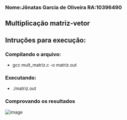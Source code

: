 ###  Nome:Jônatas Garcia de Oliveira RA:10396490

## Multiplicação matriz-vetor

## Intruções para execução:
###  Compilando o  arquivo:
- gcc mult_matriz.c -o matriz.out

###  Executando:
- ./matriz.out

### Comprovando os resultados
![image](https://github.com/Jonatas-G-Oliveira/ComputacaoParelela/assets/130922069/7ca7473b-e0c0-4913-ad82-b0b02cdee35a)
